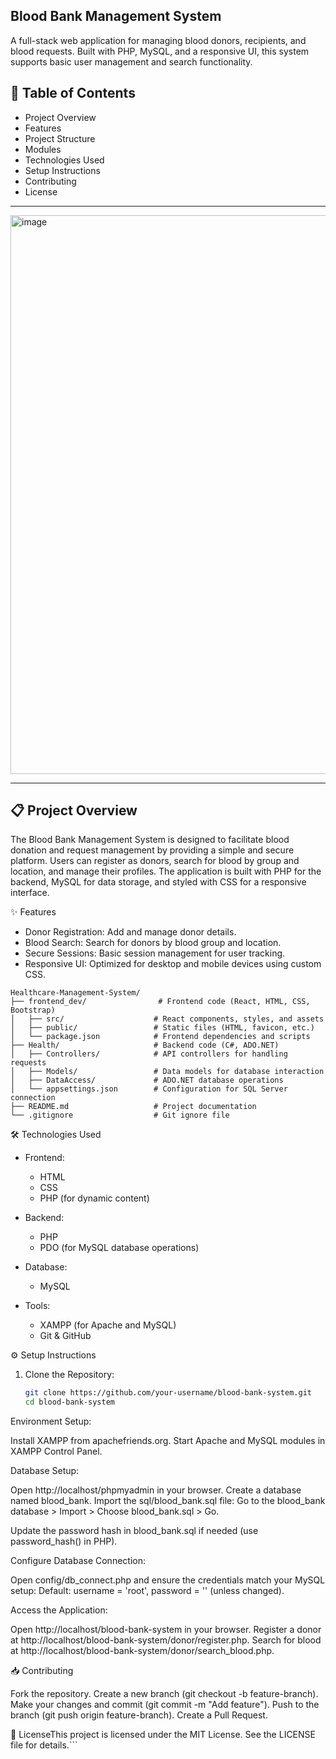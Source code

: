## Blood Bank Management System

A full-stack web application for managing blood donors, recipients, and blood requests. Built with PHP, MySQL, and a responsive UI, this system supports basic user management and search functionality.

## 📖 Table of Contents

* Project Overview
* Features
* Project Structure
* Modules
* Technologies Used
* Setup Instructions
* Contributing
* License

---

<img width="1865" height="894" alt="image" src="https://github.com/user-attachments/assets/fe6a6755-dccd-4296-b51e-6059870b6b22" />

---

## 📋 Project Overview
The Blood Bank Management System is designed to facilitate blood donation and request management by providing a simple and secure platform. Users can register as donors, search for blood by group and location, and manage their profiles. The application is built with PHP for the backend, MySQL for data storage, and styled with CSS for a responsive interface.

✨ Features

* Donor Registration: Add and manage donor details.
* Blood Search: Search for donors by blood group and location.
* Secure Sessions: Basic session management for user tracking.
* Responsive UI: Optimized for desktop and mobile devices using custom CSS.

```
Healthcare-Management-System/
├── frontend_dev/                # Frontend code (React, HTML, CSS, Bootstrap)
│   ├── src/                    # React components, styles, and assets
│   ├── public/                 # Static files (HTML, favicon, etc.)
│   └── package.json            # Frontend dependencies and scripts
├── Health/                     # Backend code (C#, ADO.NET)
│   ├── Controllers/            # API controllers for handling requests
│   ├── Models/                 # Data models for database interaction
│   ├── DataAccess/             # ADO.NET database operations
│   └── appsettings.json        # Configuration for SQL Server connection
├── README.md                   # Project documentation
└── .gitignore                  # Git ignore file

```

🛠 Technologies Used

* Frontend:
  * HTML
  * CSS
  * PHP (for dynamic content)

* Backend:
  * PHP
  * PDO (for MySQL database operations)

* Database:
  * MySQL

* Tools:
  * XAMPP (for Apache and MySQL)
  * Git & GitHub

⚙️ Setup Instructions

1. Clone the Repository:

   ```bash
   git clone https://github.com/your-username/blood-bank-system.git
   cd blood-bank-system


Environment Setup:

Install XAMPP from apachefriends.org.
Start Apache and MySQL modules in XAMPP Control Panel.


Database Setup:

Open http://localhost/phpmyadmin in your browser.
Create a database named blood_bank.
Import the sql/blood_bank.sql file:
Go to the blood_bank database > Import > Choose blood_bank.sql > Go.


Update the password hash in blood_bank.sql if needed (use password_hash() in PHP).


Configure Database Connection:

Open config/db_connect.php and ensure the credentials match your MySQL setup:
Default: username = 'root', password = '' (unless changed).




Access the Application:

Open http://localhost/blood-bank-system in your browser.
Register a donor at http://localhost/blood-bank-system/donor/register.php.
Search for blood at http://localhost/blood-bank-system/donor/search_blood.php.



📥 Contributing

Fork the repository.
Create a new branch (git checkout -b feature-branch).
Make your changes and commit (git commit -m "Add feature").
Push to the branch (git push origin feature-branch).
Create a Pull Request.

📜 LicenseThis project is licensed under the MIT License. See the LICENSE file for details.```
